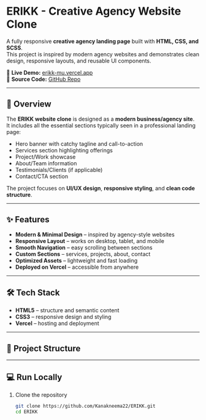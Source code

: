 # ERIKK - Creative Agency Website Clone  

A fully responsive **creative agency landing page** built with **HTML, CSS, and SCSS**.  
This project is inspired by modern agency websites and demonstrates clean design, responsive layouts, and reusable UI components.  

🔗 **Live Demo:** [erikk-mu.vercel.app](https://erikk-mu.vercel.app/)  
📂 **Source Code:** [GitHub Repo](https://github.com/Kanakneema22/ERIKK)  

---

## 📖 Overview  

The **ERIKK website clone** is designed as a **modern business/agency site**.  
It includes all the essential sections typically seen in a professional landing page:  

- Hero banner with catchy tagline and call-to-action  
- Services section highlighting offerings  
- Project/Work showcase  
- About/Team information  
- Testimonials/Clients (if applicable)  
- Contact/CTA section  

The project focuses on **UI/UX design**, **responsive styling**, and **clean code structure**.  

---

## ✨ Features  

- **Modern & Minimal Design** – inspired by agency-style websites  
- **Responsive Layout** – works on desktop, tablet, and mobile  
- **Smooth Navigation** – easy scrolling between sections  
- **Custom Sections** – services, projects, about, contact  
- **Optimized Assets** – lightweight and fast loading  
- **Deployed on Vercel** – accessible from anywhere  

---

## 🛠️ Tech Stack  

- **HTML5** – structure and semantic content  
- **CSS3** – responsive design and styling    
- **Vercel** – hosting and deployment  

---

## 📂 Project Structure
---

## 💻 Run Locally  

1. Clone the repository  
   ```bash
   git clone https://github.com/Kanakneema22/ERIKK.git
   cd ERIKK
